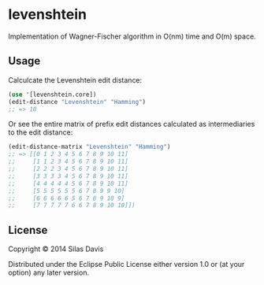 # levenshtein

Implementation of Wagner-Fischer algorithm in O(nm) time and O(m) space.

## Usage

Calculcate the Levenshtein edit distance:

```Clojure
(use '[levenshtein.core])
(edit-distance "Levenshtein" "Hamming")
;; => 10
```
Or see the entire matrix of prefix edit distances calculated as intermediaries to the edit distance:

```Clojure
(edit-distance-matrix "Levenshtein" "Hamming")
;; => [[0 1 2 3 4 5 6 7 8 9 10 11]
;;     [1 1 2 3 4 5 6 7 8 9 10 11]
;;     [2 2 2 3 4 5 6 7 8 9 10 11]
;;     [3 3 3 3 4 5 6 7 8 9 10 11]
;;     [4 4 4 4 4 5 6 7 8 9 10 11]
;;     [5 5 5 5 5 5 6 7 8 9 9 10]
;;     [6 6 6 6 6 5 6 7 8 9 10 9]
;;     [7 7 7 7 7 6 6 7 8 9 10 10]])
```

## License

Copyright © 2014 Silas Davis

Distributed under the Eclipse Public License either version 1.0 or (at
your option) any later version.
